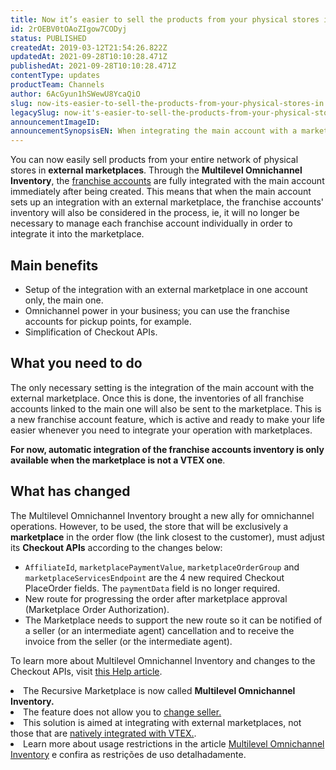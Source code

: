 ```yaml
---
title: Now it’s easier to sell the products from your physical stores in marketplaces
id: 2rOEBV0tOAoZIgow7CODyj
status: PUBLISHED
createdAt: 2019-03-12T21:54:26.822Z
updatedAt: 2021-09-28T10:10:28.471Z
publishedAt: 2021-09-28T10:10:28.471Z
contentType: updates
productTeam: Channels
author: 6AcGyun1hSWewU8YcaQiO
slug: now-its-easier-to-sell-the-products-from-your-physical-stores-in
legacySlug: now-it's-easier-to-sell-the-products-from-your-physical-stores-in
announcementImageID: 
announcementSynopsisEN: When integrating the main account with a marketplace, franchise accounts inventories are now automatically considered.
---
```


You can now easily sell products from your entire network of physical stores in __external marketplaces__. Through the __Multilevel Omnichannel Inventory__, the [franchise accounts](/tutorial/what-are-franchise-account-and-seller-white-label?locale=en) are fully integrated with the main account immediately after being created. This means that when the main account sets up an integration with an external marketplace, the franchise accounts' inventory will also be considered in the process, ie, it will no longer be necessary to manage each franchise account individually in order to integrate it into the marketplace.

## Main benefits

- Setup of the integration with an external marketplace in one account only, the main one.
- Omnichannel power in your business; you can use the franchise accounts for pickup points, for example.
- Simplification of Checkout APIs.

## What you need to do

The only necessary setting is the integration of the main account with the external marketplace. Once this is done, the inventories of all franchise accounts linked to the main one will also be sent to the marketplace. This is a new franchise account feature, which is active and ready to make your life easier whenever you need to integrate your operation with marketplaces.

<div class="alert alert-warning">
<strong> For now, automatic integration of the franchise accounts inventory is only available when the marketplace is not a VTEX one</strong>. 
</div>

## What has changed

The Multilevel Omnichannel Inventory brought a new ally for omnichannel operations. However, to be used, the store that will be exclusively a __marketplace__ in the order flow (the link closest to the customer), must adjust its __Checkout APIs__ according to the changes below:

- `AffiliateId`, `marketplacePaymentValue`, `marketplaceOrderGroup` and `marketplaceServicesEndpoint` are the 4 new required Checkout PlaceOrder fields. The `paymentData` field is no longer required.
- New route for progressing the order after marketplace approval (Marketplace Order Authorization).
- The Marketplace needs to support the new route so it can be notified of a seller (or an intermediate agent) cancellation and to receive the invoice from the seller (or the intermediate agent).

To learn more about Multilevel Omnichannel Inventory and changes to the Checkout APIs, visit [this Help article](https://help.vtex.com/en/business-guides/offer-the-products-from-your-physical-stores-in-external-marketplaces--6s64bV8Dqb5QN6sqIfPzcA).

<div class="alert alert-danger">
<body>
  <li>The Recursive Marketplace is now called <b>Multilevel Omnichannel Inventory.</b></li>
<li>
The feature does not allow you to <a href="https://help.vtex.com/en/tutorial/how-to-use-the-change-seller-feature--5TBAwO2kOAMw44uyaaQMQO">change seller.</a></li>
<li>This solution is aimed at integrating with external marketplaces, not those that are <a href="https://help.vtex.com/en/tutorial/marketplace-strategies-at-vtex--tutorials_402">natively integrated with VTEX.</a>.</li> 
<li>Learn more about usage restrictions in the article <a href="https://help.vtex.com/en/tutorial/multilevel-omnichannel-inventory--7M1xyCZWUyCB7PcjNtOyw4">Multilevel Omnichannel Inventory</a> e confira as restrições de uso detalhadamente.</li>
   </body>
</div>

